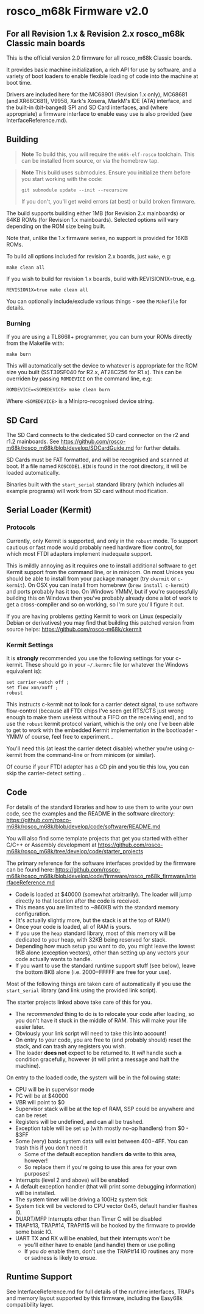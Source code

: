 # rosco_m68k Firmware v2.0
## For all Revision 1.x & Revision 2.x rosco_m68k Classic main boards

This is the official version 2.0 firmware for all rosco_m68k Classic boards.

It provides basic machine initialization, a rich API for use by software,
and a variety of boot loaders to enable flexible loading of code into the
machine at boot time.

Drivers are included here for the MC68901 (Revision 1.x only), MC68681 
(and XR68C681), V9958, Xark's Xosera, MarkM's IDE (ATA) interface, and 
the built-in (bit-banged) SPI and SD Card interfaces, and (where 
appropriate) a firmware interface to enable easy use is also provided 
(see InterfaceReference.md).

## Building

> **Note** To build this, you will require the `m68k-elf-rosco` toolchain.
> This can be installed from source, or via the homebrew tap.

> **Note** This build uses submodules. Ensure you initialize them before 
> you start working with the code:
>
> `git submodule update --init --recursive`
>
> If you don't, you'll get weird errors (at best) or build broken firmware.

The build supports building either 1MB (for Revision 2.x mainboards) or 
64KB ROMs (for Revision 1.x mainboards). Selected options will vary depending
on the ROM size being built. 

Note that, unlike the 1.x firmware series, no support is provided for 16KB ROMs.

To build all options included for revision 2.x boards, just `make`, e.g:

```
make clean all
```

If you wish to build for revision 1.x boards, build with REVISION1X=true, e.g.

```
REVISION1X=true make clean all
```

You can optionally include/exclude various things - see the `Makefile` for 
details.

### Burning

If you are using a TL866II+ programmer, you can burn your ROMs 
directly from the Makefile with:

```
make burn
```

This will automatically set the device to whatever is appropriate for the
ROM size you built (SST39SF040 for R2.x, AT28C256 for R1.x). This can be 
overriden by passing `ROMDEVICE` on the command line, e.g:

```
ROMDEVICE=<SOMEDEVICE> make clean burn
``` 

Where `<SOMEDEVICE>` is a Minipro-recognised device string.

## SD Card 

The SD Card connects to the dedicated SD card connector on the r2 and
r1.2 mainboards. See https://github.com/rosco-m68k/rosco_m68k/blob/develop/SDCardGuide.md
for further details.

SD Cards must be FAT formatted, and will be recognised and scanned 
at boot. If a file named `ROSCODE1.BIN` is found in the root directory,
it will be loaded automatically. 

Binaries built with the `start_serial` standard library (which includes
all example programs) will work from SD card without modification.

## Serial Loader (Kermit)

### Protocols

Currently, only Kermit is supported, and only in the `robust` mode. To support
cautious or fast mode would probably need hardware flow control, for which
most FTDI adapters implement inadequate support.

This is mildly annoying as it requires one to install additional software 
to get Kermit support from the command line, or in minicom. On most Unices
you should be able to install from your package manager (try `ckermit` or 
`c-kermit`). On OSX you can install from homebrew (`brew install c-kermit`) 
and ports probably has it too. On Windows YMMV, but if you're successfully
building this on Windows then you've probably already done a lot of work to
get a cross-compiler and so on working, so I'm sure you'll figure it out.

If you are having problems getting Kermit to work on Linux (especially
Debian or derivatives) you may find that building this patched version
from source helps: https://github.com/rosco-m68k/ckermit

### Kermit Settings

It is **strongly** recommended you use the following settings for your
c-kermit. These should go in your `~/.kermrc` file (or whatever the 
Windows equivalent is):

```
set carrier-watch off ;
set flow xon/xoff ;
robust
```

This instructs c-kermit not to look for a carrier detect signal, to use
software flow-control (because all FTDI chips I've seen get RTS/CTS 
just wrong enough to make them useless without a FIFO on the receiving 
end), and to use the `robust` kermit protocol variant, which is the only 
one I've been able to get to work with the embedded Kermit implementation 
in the bootloader - YMMV of course, feel free to experiment...

You'll need this (at least the carrier detect disable) whether you're
using c-kermit from the command-line or from minicom (or similar).

Of course if your FTDI adapter has a CD pin and you tie this low, you
can skip the carrier-detect setting...
 
## Code

For details of the standard libraries and how to use them to write your
own code, see the examples and the README in the software directory:
https://github.com/rosco-m68k/rosco_m68k/blob/develop/code/software/README.md

You will also find some template projects that get you started with 
either C/C++ or Assembly development at 
https://github.com/rosco-m68k/rosco_m68k/tree/develop/code/starter_projects

The primary reference for the software interfaces provided by the 
firmware can be found here: 
https://github.com/rosco-m68k/rosco_m68k/blob/develop/code/firmware/rosco_m68k_firmware/InterfaceReference.md

* Code is loaded at $40000 (somewhat arbitrarily). The loader will jump
  directly to that location after the code is received.
* This means you are limited to ~860KB with the standard memory configuration.
* (It's actually slightly more, but the stack is at the top of RAM!)
* Once your code is loaded, all of RAM is yours.
* If you use the `heap` standard library, most of this memory will be dedicated
  to your heap, with 32KB being reserved for stack.
* Depending how much setup you want to do, you might leave the lowest 1KB 
  alone (exception vectors), other than setting up any vectors your code
  actually wants to handle.
* If you want to use the standard runtime support stuff (see below), leave the
  bottom 8KB alone (i.e. $2000-$FFFFF are free for your use).

Most of the following things are taken care of automatically if you use the
`start_serial` library (and link using the provided link script). 

The starter projects linked above take care of this for you.
 
* The _recommended_ thing to do is to relocate your code after loading,
  so you don't have it stuck in the middle of RAM. This will make your
  life easier later.
* Obviously your link script will need to take this into account!
* On entry to your code, you are free to (and probably should) reset the
  stack, and can trash any registers you wish. 
* The loader **does not** expect to be returned to. It _will_ handle
  such a condition gracefully, however (it will print a message and halt
  the machine).
  
On entry to the loaded code, the system will be in the following state:

* CPU will be in supervisor mode
* PC will be at $40000
* VBR will point to $0
* Supervisor stack will be at the top of RAM, SSP could be anywhere and can be reset
* Registers will be undefined, and can all be trashed.
* Exception table will be set up (with mostly no-op handlers) from $0 - $3FF 
* Some (very) basic system data will exist between $400-$4FF. You can trash this if you don't need it
  * Some of the default exception handlers **do** write to this area, however!
  * So replace them if you're going to use this area for your own purposes!
* Interrupts (level 2 and above) will be enabled  
* A default exception handler (that will print some debugging information) will
  be installed.
* The system timer will be driving a 100Hz system tick
* System tick will be vectored to CPU vector 0x45, default handler flashes I0.
* DUART/MFP Interrupts other than Timer C will be disabled
* TRAP#13, TRAP#14, TRAP#15 will be hooked by the firmware to provide some basic 
  IO.
* UART TX and RX will be enabled, but their interrupts won't be 
  * you'll either have to enable (and handle) them or use polling
  * If you _do_ enable them, don't use the TRAP#14 IO routines any more or sadness is likely to ensue.

## Runtime Support

See InterfaceReference.md for full details of the runtime interfaces,
TRAPs and memory layout supported by this firmware, including the 
Easy68k compatibility layer.

